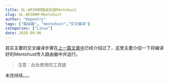 ```yaml
---
title: GL-AR300M路由安装Mentohust
slug: GL-AR300M-Mentohust
author: "Kepontry"
tags: ["路由器", "mentohust","交叉编译"]
categories: ["Linux"]
date: 2020-09-06
---
```


其实主要的交叉编译步骤在[上一篇文章中](https://blog.kepontry.cn/posts/2020/archlinux-crosscompile-mentohust/)已经介绍过了，这里主要介绍一下将编译好的Mentohust传入路由器中并运行。

> 注意：此处使用的工具链
>
> 

未完待续。。。